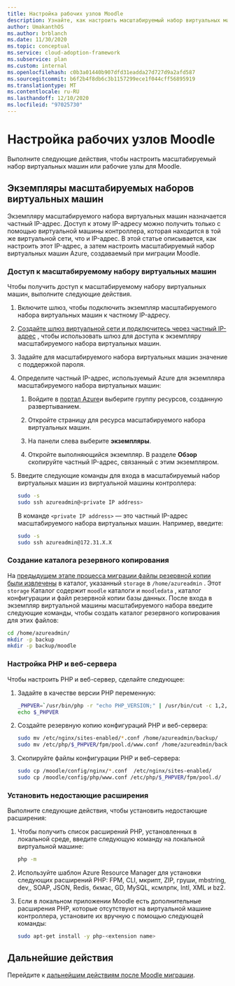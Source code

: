 ```yaml
---
title: Настройка рабочих узлов Moodle
description: Узнайте, как настроить масштабируемый набор виртуальных машин для Moodle. Узнайте, как получить доступ к масштабируемому набору из контроллера, используя частный IP-адрес.
author: UmakanthOS
ms.author: brblanch
ms.date: 11/30/2020
ms.topic: conceptual
ms.service: cloud-adoption-framework
ms.subservice: plan
ms.custom: internal
ms.openlocfilehash: c0b3a01440b907dfd31eadda27d727d9a2afd587
ms.sourcegitcommit: b6f2b4f8db6c3b1157299ece1f044cff56895919
ms.translationtype: MT
ms.contentlocale: ru-RU
ms.lasthandoff: 12/10/2020
ms.locfileid: "97025730"
---
```

# <a name="how-to-set-up-moodle-worker-nodes"></a>Настройка рабочих узлов Moodle

Выполните следующие действия, чтобы настроить масштабируемый набор виртуальных машин или рабочие узлы для Moodle.

## <a name="virtual-machine-scale-set-instances"></a>Экземпляры масштабируемых наборов виртуальных машин

Экземпляру масштабируемого набора виртуальных машин назначается частный IP-адрес. Доступ к этому IP-адресу можно получить только с помощью виртуальной машины контроллера, которая находится в той же виртуальной сети, что и IP-адрес. В этой статье описывается, как настроить этот IP-адрес, а затем настроить масштабируемый набор виртуальных машин Azure, создаваемый при миграции Moodle.

### <a name="access-the-virtual-machine-scale-set"></a>Доступ к масштабируемому набору виртуальных машин

Чтобы получить доступ к масштабируемому набору виртуальных машин, выполните следующие действия.

1. Включите шлюз, чтобы подключить экземпляр масштабируемого набора виртуальных машин к частному IP-адресу.

1. [Создайте шлюз виртуальной сети и подключитесь через частный IP-адрес](./vpn-gateway.md) , чтобы использовать шлюз для доступа к экземпляру масштабируемого набора виртуальных машин.

1. Задайте для масштабируемого набора виртуальных машин значение с поддержкой пароля.

1. Определите частный IP-адрес, используемый Azure для экземпляра масштабируемого набора виртуальных машин:

   1. Войдите в [портал Azure](https://ms.portal.azure.com/#home)и выберите группу ресурсов, созданную развертыванием.

   1. Откройте страницу для ресурса масштабируемого набора виртуальных машин.

   1. На панели слева выберите **экземпляры**.

   1. Откройте выполняющийся экземпляр. В разделе **Обзор** скопируйте частный IP-адрес, связанный с этим экземпляром.

1. Введите следующие команды для входа в масштабируемый набор виртуальных машин из виртуальной машины контроллера:

   ```bash
   sudo -s
   sudo ssh azureadmin@<private IP address>
   ```

   В команде `<private IP address>` — это частный IP-адрес масштабируемого набора виртуальных машин. Например, введите:

   ```bash
   sudo -s
   sudo ssh azureadmin@172.31.X.X
   ```

### <a name="create-a-backup-directory"></a>Создание каталога резервного копирования

На [предыдущем этапе процесса миграции файлы резервной копии были извлечены](./migration-start.md#back-up-the-current-configuration) в каталог, указанный `storage` в `/home/azureadmin` . Этот `storage` Каталог содержит `moodle` каталоги и `moodledata` , каталог конфигурации и файл резервной копии базы данных. После входа в экземпляр виртуальной машины масштабируемого набора введите следующие команды, чтобы создать каталог резервного копирования для этих файлов:

```bash
cd /home/azureadmin/
mkdir -p backup
mkdir -p backup/moodle
```

### <a name="configure-the-php-and-web-server"></a>Настройка PHP и веб-сервера

Чтобы настроить PHP и веб-сервер, сделайте следующее:

1. Задайте в качестве версии PHP переменную:

   ```bash
   _PHPVER=`/usr/bin/php -r "echo PHP_VERSION;" | /usr/bin/cut -c 1,2,3`
   echo $_PHPVER
   ```

1. Создайте резервную копию конфигураций PHP и веб-сервера:

   ```bash
   sudo mv /etc/nginx/sites-enabled/*.conf /home/azureadmin/backup/
   sudo mv /etc/php/$_PHPVER/fpm/pool.d/www.conf /home/azureadmin/backup/www.conf  
   ```

1. Скопируйте файлы конфигурации PHP и веб-сервера:

   ```bash
   sudo cp /moodle/config/nginx/*.conf  /etc/nginx/sites-enabled/
   sudo cp /moodle/config/php/www.conf /etc/php/$_PHPVER/fpm/pool.d/
   ```

### <a name="install-missing-extensions"></a>Установить недостающие расширения

Выполните следующие действия, чтобы установить недостающие расширения:

1. Чтобы получить список расширений PHP, установленных в локальной среде, введите следующую команду на локальной виртуальной машине:

   ```bash
   php -m
   ```

1. Используйте шаблон Azure Resource Manager для установки следующих расширений PHP: FPM, CLI, мкрипт, ZIP, груши, mbstring, dev,, SOAP, JSON, Redis, бкмас, GD, MySQL, ксмлрпк, Intl, XML и bz2.

1. Если в локальном приложении Moodle есть дополнительные расширения PHP, которые отсутствуют на виртуальной машине контроллера, установите их вручную с помощью следующей команды:

   ```bash
   sudo apt-get install -y php-<extension name>
   ```

## <a name="next-steps"></a>Дальнейшие действия

Перейдите к [дальнейшим действиям после Moodle миграции](./migration-post.md).

